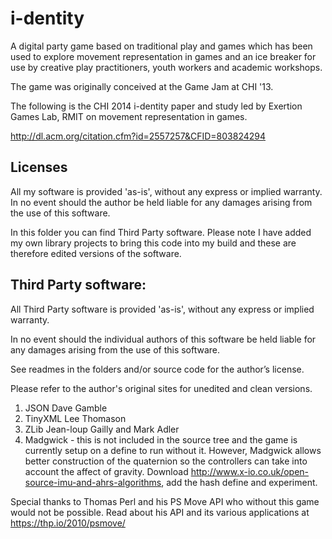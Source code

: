 # i-dentity
A digital party game based on traditional play and games which has been used to explore movement representation in games and an ice breaker for use by creative play practitioners, youth workers and academic workshops.

The game was originally conceived at the Game Jam at CHI '13.

The following is the CHI 2014 i-dentity paper and study led by Exertion Games Lab, RMIT on movement representation in games.

http://dl.acm.org/citation.cfm?id=2557257&CFID=803824294

## Licenses

All my software is provided 'as-is', without any express or implied warranty. In no event should the author be held liable for any damages arising from the use of this software.

In this folder you can find Third Party software. Please note I have added my own library projects to bring this code into my build and these are therefore edited versions of the software.

## Third Party software:

All Third Party software is provided 'as-is', without any express or implied warranty.

In no event should the individual authors of this software be held liable for any damages arising from the use of this software.

See readmes in the folders and/or source code for the author’s license.

Please refer to the author's original sites for unedited and clean versions.

1. JSON Dave Gamble
2. TinyXML Lee Thomason
3. ZLib Jean-loup Gailly and Mark Adler
4. Madgwick - this is not included in the source tree and the game is currently setup on a define to run without it.
However, Madgwick allows better construction of the quaternion so the controllers can take into account the affect of gravity.
Download http://www.x-io.co.uk/open-source-imu-and-ahrs-algorithms, add the hash define and experiment.

Special thanks to Thomas Perl and his PS Move API who without this game would not be possible.
Read about his API and its various applications at https://thp.io/2010/psmove/
